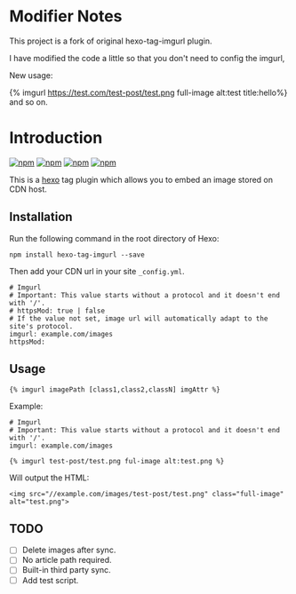 # Modifier Notes

This project is a fork of original hexo-tag-imgurl plugin.

I have modified the code a little so that you don't need to config the imgurl,

New usage: 

{% imgurl https://test.com/test-post/test.png full-image alt:test title:hello%} and so on.

# Introduction

[![npm](https://img.shields.io/npm/v/hexo-tag-imgurl.svg?style=flat-square)](https://www.npmjs.com/package/hexo-tag-imgurl)  [![npm](https://img.shields.io/npm/dm/hexo-tag-imgurl.svg?style=flat-square)](https://www.npmjs.com/package/hexo-tag-imgurl)  [![npm](https://img.shields.io/npm/dt/hexo-tag-imgurl.svg?style=flat-square)](https://www.npmjs.com/package/hexo-tag-imgurl)  [![npm](https://img.shields.io/npm/l/hexo-tag-imgurl.svg?style=flat-square)](https://www.npmjs.com/package/hexo-tag-imgurl)

This is a [hexo](http://hexo.io) tag plugin which allows you to embed an image stored on CDN host.

## Installation

Run the following command in the root directory of Hexo:

```
npm install hexo-tag-imgurl --save
```

Then add your CDN url in your site `_config.yml`.

```
# Imgurl
# Important: This value starts without a protocol and it doesn't end with '/'.
# httpsMod: true | false 
# If the value not set, image url will automatically adapt to the site's protocol.
imgurl: example.com/images
httpsMod:
```

## Usage

```
{% imgurl imagePath [class1,class2,classN] imgAttr %}
```

Example:

```
# Imgurl
# Important: This value starts without a protocol and it doesn't end with '/'.
imgurl: example.com/images
```

```
{% imgurl test-post/test.png ful-image alt:test.png %}
```

Will output the HTML:

```
<img src="//example.com/images/test-post/test.png" class="full-image" alt="test.png">
```

## TODO

- [ ] Delete images after sync.
- [ ] No article path required.
- [ ] Built-in third party sync.
- [ ] Add test script.
